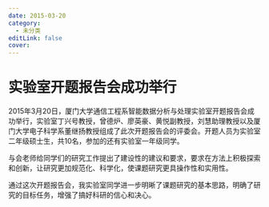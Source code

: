 ```yaml
---
date: 2015-03-20
category:
  - 未分类
editLink: false
cover: 
---
```



# 实验室开题报告会成功举行

2015年3月20日，厦门大学通信工程系智能数据分析与处理实验室开题报告会成功举行，实验室丁兴号教授，曾德炉、廖英豪、黄悦副教授，刘慧助理教授以及厦门大学电子科学系董继扬教授组成了此次开题报告会的评委会。开题人员为实验室二年级硕士生，共10名，参加的还有实验室一年级同学。
<!-- more -->


与会老师给同学们的研究工作提出了建设性的建议和要求，要求在方法上积极探索和创新，让研究更加规范化、科学化，使课题研究更具操作性和实用性。

通过这次开题报告会，我实验室同学进一步明晰了课题研究的基本思路，明确了研究的目标任务，增强了搞好科研的信心和决心。